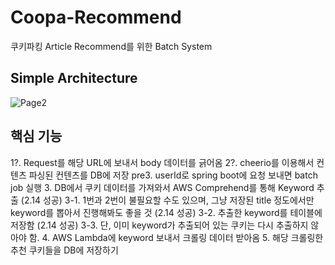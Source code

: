 # Coopa-Recommend
쿠키파킹 Article Recommend를 위한 Batch System

## Simple Architecture
![Page2](https://user-images.githubusercontent.com/37579681/107773975-c21fba00-6d81-11eb-94f5-c23a9a1e69c4.jpg)

## 핵심 기능
1?. Request를 해당 URL에 보내서 body 데이터를 긁어옴
2?. cheerio를 이용해서 컨텐츠 파싱된 컨텐츠를 DB에 저장
pre3. userId로 spring boot에 요청 보내면 batch job 실행
3. DB에서 쿠키 데이터를 가져와서 AWS Comprehend를 통해 Keyword 추출 (2.14 성공)
3-1. 1번과 2번이 불필요할 수도 있으며, 그냥 저장된 title 정도에서만 keyword를 뽑아서 진행해봐도 좋을 것 (2.14 성공)
3-2. 추출한 keyword를 테이블에 저장함 (2.14 성공)
3-3. 단, 이미 keyword가 추출되어 있는 쿠키는 다시 추출하지 않아야 함.
4. AWS Lambda에 keyword 보내서 크롤링 데이터 받아옴
5. 해당 크롤링한 추천 쿠키들을 DB에 저장하기
